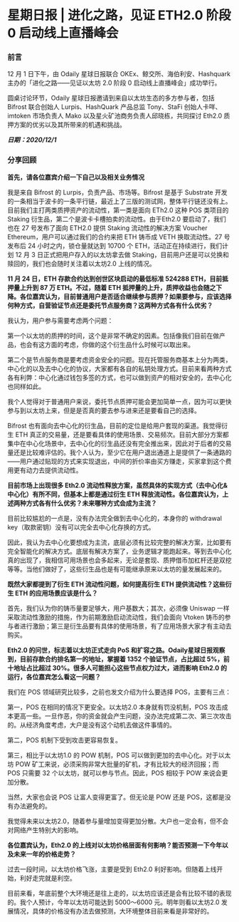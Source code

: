 # 星期日报 | 进化之路，见证 ETH2.0 阶段 0 启动线上直播峰会

### 前言

12 月 1 日下午，由 Odaily 星球日报联合 OKEx、鲸交所、海伯利安、Hashquark 主办的「进化之路——见证以太坊 2.0 阶段 0 启动线上直播峰会」成功举行。

圆桌讨论环节，Odaily 星球日报邀请到来自以太坊生态的多方参与者，包括 Bifrost 联合创始人 Lurpis、HashQuark 产品总监 Tony、StaFi 创始人卡咩、imtoken 市场负责人 Mako 以及星火矿池商务负责人邱晓栋，共同探讨 Eth2.0 质押方案的优劣以及其所带来的机遇和挑战。

***日期：2020/12/1***

### 分享回顾

**首先，请各位嘉宾介绍一下自己以及相关业务情况**

我是来自 Bifrost 的 Lurpis，负责产品、市场等。Bifrost 是基于 Substrate 开发的一条相当于波卡的一条平行链，最近上了三版的测试网，整体平行链还没有上。目前我们主打两类质押资产的流动性，第一类是面向 ETh2.0 这种 POS 类项目的 Staking 衍生品，第二个是波卡卡槽拍卖的流动性。由于Eth2.0 要启动了，我们也在 27 号发布了面向 ETH2.0 提供 Staking 流动性的解决方案 Voucher Ethereum，用户可以通过我们的合约来把 ETH 铸币成 VETH 换取流动性。27 号发布后 24 小时之内，锁仓量就达到 10700 个 ETH，活动正在持续进行，我们计划 12 月 3 日正式把用户存入的以太坊拿去做 Staking，目前用户还是可以兑换和赎回的，我们也会随时关注着以太坊2.0 上线的情况。

**11 月 24 日，ETH 存款合约达到创世区块启动的最低标准 524288 ETH，目前抵押量上升到 87 万 ETH。不过，随着 ETH 抵押量的上升，质押收益也会随之下降。各位嘉宾认为，目前普通用户是否适合继续参与质押？如果要参与，应该选择何种方式，自营验证节点还是委托节点服务商？这两种方式各有什么优劣？**

我认为，用户参与需要考虑两个问题：

第一个以太坊的质押的时间，这个是非常不确定的因素。包括像我们目前在做产品，也会有这方面的考虑，你做的这个衍生品什么时候可以取出来。

第二个是节点服务商是要考虑资金安全的问题。现在托管服务商基本上分为两类，中心化的以及去中心化的协议，大家都有各自的私钥处理方式。目前来看两种方式各有利弊：中心化通过钱包多签的方式，也可以做到资产的相对安全的，去中心化也同样如此。

我个人觉得对于普通用户来说，委托节点质押可能会更加简单一点，因为可以更快参与到以太坊上来，但是是否真的要去参与进来还是要看自己的选择。

Bifrost 也有面向去中心化的衍生品，目前的定位是给用户套现的渠道。我觉得衍生 ETH 真正的交易量，还是要看具体的使用场景、交易频次。目前大部分方案都集中在中心化场景中，去中心化的衍生品还没有完全推出来，因此对于后者的交易量还是比较难评估的。我个人认为，至少它在用户退出通道上是提供了一条通路的——用户通过贴现的方式来实现退出，中间的折价率由买方赚走，买家拿到这个费用更有动力去提供流动性。

**目前市场上出现很多 Eth2.0 流动性释放方案，虽然具体的实现方式（去中心化&中心化）有所不同，但基本上都是通过衍生 ETH 释放流动性。各位嘉宾认为，上述两种方式各有什么优劣？未来哪种方式会成为主流？**

目前比较尴尬的一点是，没有办法完全做到去中心化的，本身你的 withdrawal key（取款密钥）没有可以完全去中心化存换的方式。

因此，我认为去中心化要想成为主流，底层必须有比较完整的解决方案，比如要有完全智能化的解决方式。底层有解决方案了，业务逻辑才能跑起来。等到去中心化真的出现了，我相信可用场景也会多起来，无论是套现、质押借币加杠杆还是双挖等等。当他们做好了，这些衍生品也是有可能继承原来以太坊的量发展起来的。 

**既然大家都提到了衍生 ETH 流动性问题，如何提高衍生 ETH 提供流动性？这些衍生 ETH 的应用场景应该是什么？**

首先，我们认为你的铸币量要足够大，用户基数大；其次，必须像 Uniswap 一样采取流动性激励的措施，作为前期激励启动流动性，我们会面向 Vtoken 铸币的参与者进行激励；第三是衍生品要有具体的使用场景，有了应用场景大家才有主动去购买。

**Eth2.0 的问世，标志着以太坊正式走向 PoS 和扩容之路。Odaily星球日报观察到，目前存款合约排名第一的地址，掌握着 1352 个验证节点，占比超过 5%，前十地址占比超过 30%。很多人可能担心这些节点权力过大，进而影响 Eth2.0 的运行，各位嘉宾怎么看这一问题？**

我们在 POS 领域研究比较多，之前也发文介绍为什么要选择 POS，主要有三点：

第一，POS 在相同的情况下更安全。以太坊2.0 本身就有罚没机制，POS 攻击成本更高一些。一旦作恶，你的资金就会产生问题，没办法完成第二次、第三次攻击的。从经济角度考虑，大户是没有这个动机去做这件事情的。

第二，POS 机制下受到攻击更容易恢复。

第三，相比于以太坊1.0 的 POW 机制，POS 可以做到更加的去中心化。对于以太坊 POW 矿工来说，必须采购非常大批量的矿机，才有比较大的经济回报；而 POS 只需要 32 个以太坊，就可以参与节点。因此，POS 相较于 POW 来说会更加分散。

当然，大家也会说 POS 让富人变得更富了。但无论是 POW 还是 POS，这都是没有办法避免的。

我觉得未来以太坊2.0，随着参与量增加变得更加分散。大户也一定会有，但不会对网络产生特别大的影响。

**各位嘉宾认为，Eth2.0 的上线对以太坊价格层面有何影响？能否预测一下今年以及未来一年的价格走势？**

过去一段时间，以太坊价格飞涨，主要是受到 Eth2.0 利好影响。但随着上线开始，利好走完就是利空。

目前来看，年底前整个大环境还是往上走的，以太坊应该还是会有比较不错的表现的。我个人预计，今年以太坊可能达到 5000～6000 元。明年则看以太坊2.0 发展情况，具体的价格没有办法去做预测，大环境整体目前来看是非常好的。


























